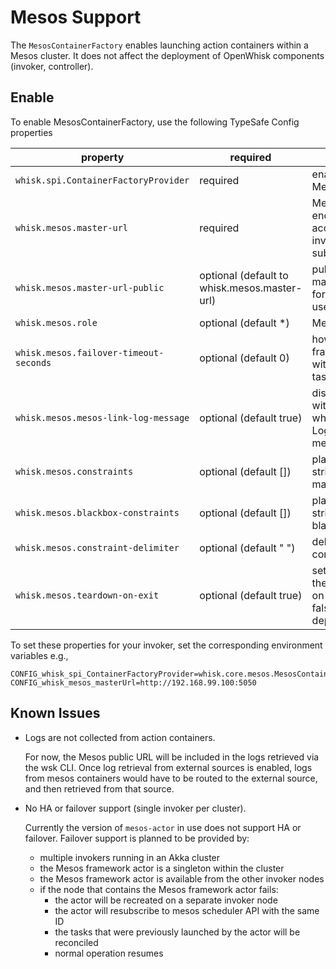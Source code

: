 <!--
#
# Licensed to the Apache Software Foundation (ASF) under one or more contributor
# license agreements.  See the NOTICE file distributed with this work for additional
# information regarding copyright ownership.  The ASF licenses this file to you
# under the Apache License, Version 2.0 (the # "License"); you may not use this
# file except in compliance with the License.  You may obtain a copy of the License
# at:
#
# http://www.apache.org/licenses/LICENSE-2.0
#
# Unless required by applicable law or agreed to in writing, software distributed
# under the License is distributed on an "AS IS" BASIS, WITHOUT WARRANTIES OR
# CONDITIONS OF ANY KIND, either express or implied.  See the License for the
# specific language governing permissions and limitations under the License.
#
-->
# Mesos Support

The `MesosContainerFactory` enables launching action containers within a Mesos cluster. It does not affect the deployment of OpenWhisk components (invoker, controller).

## Enable

To enable MesosContainerFactory, use the following TypeSafe Config properties

| property | required | details | example |
| --- | --- | --- | --- |
| `whisk.spi.ContainerFactoryProvider` | required | enable the MesosContainerFactory | whisk.core.mesos.MesosContainerFactoryProvider |
| `whisk.mesos.master-url` | required | Mesos master HTTP endpoint to be accessed from the invoker for framework subscription | http://192.168.99.100:5050 |
| `whisk.mesos.master-url-public` | optional (default to whisk.mesos.master-url) | public facing Mesos master HTTP endpoint for exposing logs to cli users | http://192.168.99.100:5050 |
| `whisk.mesos.role` | optional (default *) | Mesos framework role| any string e.g. `openwhisk` |
| `whisk.mesos.failover-timeout-seconds` | optional (default 0) | how long to wait for the framework to reconnect with the same id before tasks are terminated  | see http://mesos.apache.org/documentation/latest/high-availability-framework-guide/ |
| `whisk.mesos.mesos-link-log-message` | optional (default true) | display a log message with a link to Mesos when using the default LogStore (or no log message) | Since logs are not available for invoker to collect from Mesos in general, you can either use an alternate LogStore or direct users to the Mesos ui |   |
| `whisk.mesos.constraints` | optional (default []) | placement constraint strings to use for managed containers | `["att1 LIKE v1", "att2 UNLIKE v2"]` |   |
| `whisk.mesos.blackbox-constraints` | optional (default []) | placement constraint strings to use for blackbox containers  | `["att1 LIKE v1", "att2 UNLIKE v2"]` |   |
| `whisk.mesos.constraint-delimiter` | optional (default " ") | delimiter used to parse constraints |  |   |
| `whisk.mesos.teardown-on-exit` | optional (default true) | set to true to disable the mesos framework on system exit; set for false for HA deployments |  |   |

To set these properties for your invoker, set the corresponding environment variables e.g.,
```properties
CONFIG_whisk_spi_ContainerFactoryProvider=whisk.core.mesos.MesosContainerFactoryProvider
CONFIG_whisk_mesos_masterUrl=http://192.168.99.100:5050
```

## Known Issues

* Logs are not collected from action containers.

  For now, the Mesos public URL will be included in the logs retrieved via the wsk CLI. Once log retrieval from external sources is enabled, logs from mesos containers would have to be routed to the external source, and then retrieved from that source.

* No HA or failover support (single invoker per cluster).

  Currently the version of `mesos-actor` in use does not support HA or failover. Failover support is planned to be provided by:

  * multiple invokers running in an Akka cluster
  * the Mesos framework actor is a singleton within the cluster
  * the Mesos framework actor is available from the other invoker nodes
  * if the node that contains the Mesos framework actor fails:
     * the actor will be recreated on a separate invoker node
     * the actor will resubscribe to mesos scheduler API with the same ID
     * the tasks that were previously launched by the actor will be reconciled
     * normal operation resumes
